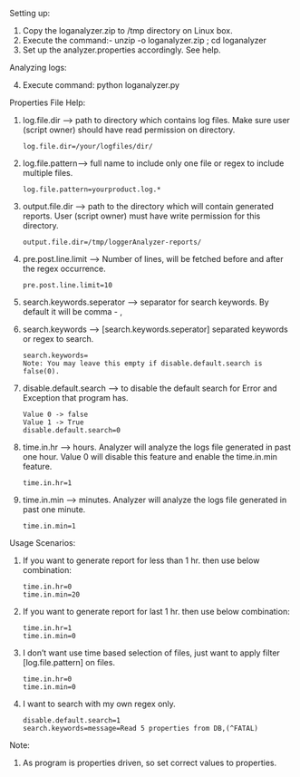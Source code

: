 
Setting up:

1.	Copy the loganalyzer.zip to /tmp  directory on Linux box.
2.	Execute the command:-   unzip -o loganalyzer.zip ; cd loganalyzer
3.	Set up the analyzer.properties accordingly. See help.

Analyzing logs:

4.	Execute command:   python loganalyzer.py


Properties File Help:

1.	log.file.dir --> path to directory which contains log files.  Make sure user (script owner) should have read permission on directory.

        log.file.dir=/your/logfiles/dir/

2.	log.file.pattern--> full name to include only one file or regex to include multiple files.

        log.file.pattern=yourproduct.log.*

3.	output.file.dir --> path to the directory which will contain generated reports. User (script owner) must have write permission for this directory.

        output.file.dir=/tmp/loggerAnalyzer-reports/

4.	pre.post.line.limit --> Number of lines, will be fetched before and after the regex occurrence.

        pre.post.line.limit=10

5.	search.keywords.seperator --> separator for search keywords. By default it will be comma - ,

6.	search.keywords --> [search.keywords.seperator] separated keywords or regex to search.

        search.keywords=
        Note: You may leave this empty if disable.default.search is false(0).

7.	disable.default.search --> to disable the default search for Error and Exception that program has.

        Value 0 -> false
        Value 1 -> True
        disable.default.search=0

8.	time.in.hr --> hours. Analyzer will analyze the logs file generated in past one hour. Value 0 will disable this feature and enable the time.in.min feature.

        time.in.hr=1

9.	time.in.min --> minutes. Analyzer will analyze the logs file generated in past one minute.

        time.in.min=1


Usage Scenarios: 

1.	If you want to generate report for less than 1 hr. then use below combination:

        time.in.hr=0
        time.in.min=20


2.	If you want to generate report for last 1 hr. then use below combination:

        time.in.hr=1
        time.in.min=0

3.	I don’t want use time based selection of files, just want to apply filter [log.file.pattern] on files.

        time.in.hr=0
        time.in.min=0

4.	I want to search with my own regex only.

        disable.default.search=1
        search.keywords=message=Read 5 properties from DB,(^FATAL)

Note:  
1.	As program is properties driven, so set correct values to properties.

